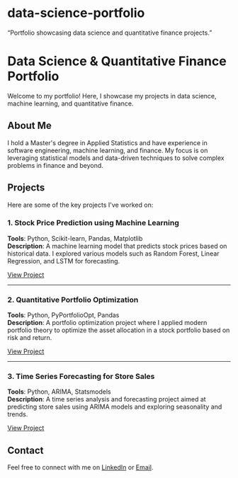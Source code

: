 # data-science-portfolio
“Portfolio showcasing data science and quantitative finance projects.”

# Data Science & Quantitative Finance Portfolio

Welcome to my portfolio! Here, I showcase my projects in data science, machine learning, and quantitative finance. 

## About Me
I hold a Master's degree in Applied Statistics and have experience in software engineering, machine learning, and finance. My focus is on leveraging statistical models and data-driven techniques to solve complex problems in finance and beyond.

## Projects
Here are some of the key projects I've worked on:

### 1. Stock Price Prediction using Machine Learning
**Tools**: Python, Scikit-learn, Pandas, Matplotlib  
**Description**: A machine learning model that predicts stock prices based on historical data. I explored various models such as Random Forest, Linear Regression, and LSTM for forecasting.

[View Project](projects/stock_price_prediction)

---

### 2. Quantitative Portfolio Optimization
**Tools**: Python, PyPortfolioOpt, Pandas  
**Description**: A portfolio optimization project where I applied modern portfolio theory to optimize the asset allocation in a stock portfolio based on risk and return.

[View Project](projects/portfolio_optimization)

---

### 3. Time Series Forecasting for Store Sales
**Tools**: Python, ARIMA, Statsmodels  
**Description**: A time series analysis and forecasting project aimed at predicting store sales using ARIMA models and exploring seasonality and trends.

[View Project](projects/store_sales_forecasting)

## Contact
Feel free to connect with me on [LinkedIn](https://www.linkedin.com/in/yourprofile) or [Email](mailto:youremail@example.com).

